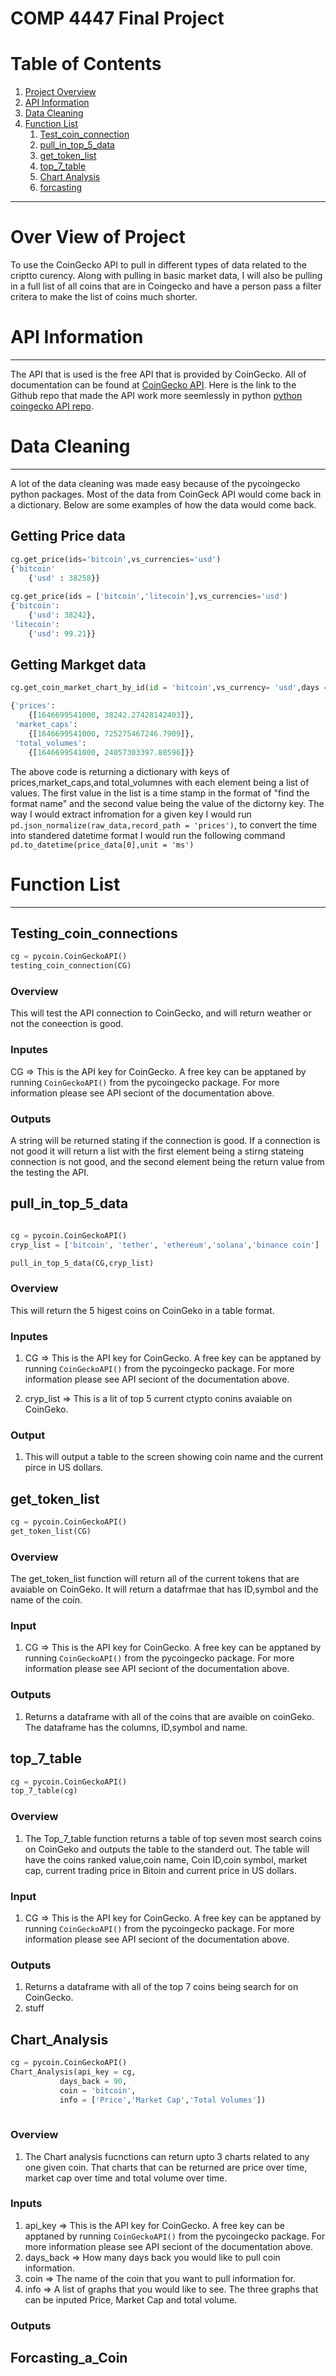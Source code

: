 # COMP 4447 Final Project

# Table of Contents
1. [Project Overview](#projectoverview)
2. [API Information](#APIinformation)
3. [Data Cleaning](#DataCleaning)
4. [Function List](#Functionlist)
	1. [Test_coin_connection](#testcoinconnection)
	3. [pull_in_top_5_data](#pullintop5data)
	4. [get_token_list](#gettokenlist)
	5. [top_7_table](#top7table)
	6. [Chart Analysis](#chartanalysis)
	7. [forcasting](#basicforcasting)

---

# Over View of Project <a name="projectoverview"></a>	
To use the CoinGecko API to pull in different types of data related to the criptto curency. Along with pulling in basic market data, I will also be pulling in a full list of all coins that are in Coingecko and have a person pass a filter critera to make the list of coins much shorter.

# API Information <a name="APIinformation"></a>
----------------
The API that is used is the free API that is provided by CoinGecko. All of documentation can be found at [CoinGecko API](https://www.coingecko.com/en/api/documentation). Here is the link to the Github repo that made the API work more seemlessly in python [python coingecko API repo](https://github.com/man-c/pycoingecko).

# Data Cleaning <a name="DataCleaning"></a>
------------------------------
A lot of the data cleaning was made easy because of the pycoingecko python packages. Most of the data from CoinGeck API would come back in a dictionary. Below are some examples of how the data would come back.

## Getting Price data
```python
cg.get_price(ids='bitcoin',vs_currencies='usd')
{'bitcoin'
	{'usd' : 38258}}
	
cg.get_price(ids = ['bitcoin','litecoin'],vs_currencies='usd')
{'bitcoin': 
	{'usd': 38242}, 
'litecoin': 
	{'usd': 99.21}}
```

## Getting Markget data
```python
cg.get_coin_market_chart_by_id(id = 'bitcoin',vs_currency= 'usd',days = 1)

{'prices':
	{[1646699541000, 38242.27428142403]},
 'market_caps':
 	{[1646699541000, 725275467246.7909]},
 'total_volumes':
 	{[1646699541000, 24057303397.88596]}}
```
The above code is returning a dictionary with keys of prices,market_caps,and total_volumnes with each element being a list of values. The first value in the list is a time stamp in the format of "find the format name" and the second value being the value of the dictorny key. The way I would extract infromation for a given key I would run ```pd.json_normalize(raw_data,record_path = 'prices')```, to convert the time into standered datetime format I would run the following command ```pd.to_datetime(price_data[0],unit = 'ms')```

# Function List <a name="Functionlist"></a>
------------------------------

## Testing_coin_connections <a name="testcoinconnection"></a>
```python
cg = pycoin.CoinGeckoAPI()
testing_coin_connection(CG)
```
### Overview
This will test the API connection to CoinGecko, and will return weather or not the coneection is good.

### Inputes

CG => This is the API key for CoinGecko. A free key can be apptaned by running ```CoinGeckoAPI()``` from the pycoingecko package. For more information please see API seciont of the documentation above.

### Outputs 
A string will be returned stating if the connection is good. If a connection is not good it will return a list with the first element being a stirng stateing connection is not good, and the second element being the return value from the testing the API.

## pull_in_top_5_data <a name="pullintop5data"></a>
```python

cg = pycoin.CoinGeckoAPI()
cryp_list = ['bitcoin', 'tether', 'ethereum','solana','binance coin']

pull_in_top_5_data(CG,cryp_list)
```
### Overview 
This will return the 5 higest coins on CoinGeko in a table format.

### Inputes

1) CG => This is the API key for CoinGecko. A free key can be apptaned by running ```CoinGeckoAPI()``` from the pycoingecko package. For more information please see API seciont of the documentation above.

2) cryp_list => This is a lit of top 5 current ctypto conins avaiable on CoinGeko.

### Output 
1) This will output a table to the screen showing coin name and the current pirce in US dollars. 

## get_token_list <a name="gettokenlist"></a>
```python
cg = pycoin.CoinGeckoAPI()
get_token_list(CG)
```
### Overview

The get_token_list function will return all of the current tokens that are avaiable on CoinGeko. It will return a datafrmae that has ID,symbol and the name of the coin.

### Input

1) CG => This is the API key for CoinGecko. A free key can be apptaned by running ```CoinGeckoAPI()``` from the pycoingecko package. For more information please see API seciont of the documentation above.


### Outputs

1) Returns a dataframe with all of the coins that are avaible on coinGeko. The dataframe has the columns, ID,symbol and name.

## top_7_table <a name="top7table"></a>

```python
cg = pycoin.CoinGeckoAPI()
top_7_table(cg)
```

### Overview

1) The Top_7_table function returns a table of top seven most search coins on CoinGeko and outputs the table to the standerd out. The table will have the coins ranked value,coin name, Coin ID,coin symbol, market cap, current trading price in Bitoin and current price in US dollars.

### Input

1) CG => This is the API key for CoinGecko. A free key can be apptaned by running ```CoinGeckoAPI()``` from the pycoingecko package. For more information please see API seciont of the documentation above.

### Outputs
1) Returns a dataframe with all of the top 7 coins being search for on CoinGecko.
1) stuff 

## Chart_Analysis <a name="chartanalysis"></a>
```python 
cg = pycoin.CoinGeckoAPI()
Chart_Analysis(api_key = cg, 
	       days_back = 90,
	       coin = 'bitcoin',
	       info = ['Price','Market Cap','Total Volumes'])
	       
```
### Overview
1) The Chart analysis fucnctions can return upto 3 charts related to any one given coin. That charts that can be returned are price over time, market cap over time and total volume over time.
 
### Inputs
1) api_key => This is the API key for CoinGecko. A free key can be apptaned by running ```CoinGeckoAPI()``` from the pycoingecko package. For more information please see API seciont of the documentation above.
2) days_back => How many days back you would like to pull coin information.
3) coin => The name of the coin that you want to pull information for.
4) info => A list of graphs that you would like to see. The three graphs that can be inputed Price, Market Cap and total volume.
### Outputs

## Forcasting_a_Coin <a name="basicforcasting"></a>
